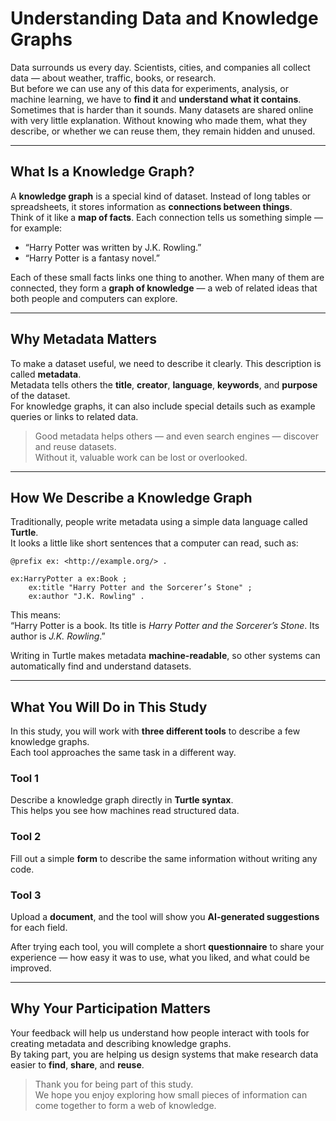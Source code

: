 # Understanding Data and Knowledge Graphs

Data surrounds us every day. Scientists, cities, and companies all collect data — about weather, traffic, books, or research.  
But before we can use any of this data for experiments, analysis, or machine learning, we have to **find it** and **understand what it contains**.  
Sometimes that is harder than it sounds. Many datasets are shared online with very little explanation. Without knowing who made them, what they describe, or whether we can reuse them, they remain hidden and unused.

---

## What Is a Knowledge Graph?

A **knowledge graph** is a special kind of dataset. Instead of long tables or spreadsheets, it stores information as **connections between things**.  
Think of it like a **map of facts**. Each connection tells us something simple — for example:

- “Harry Potter was written by J.K. Rowling.”  
- “Harry Potter is a fantasy novel.”  

Each of these small facts links one thing to another. When many of them are connected, they form a **graph of knowledge** — a web of related ideas that both people and computers can explore.

---

## Why Metadata Matters

To make a dataset useful, we need to describe it clearly. This description is called **metadata**.  
Metadata tells others the **title**, **creator**, **language**, **keywords**, and **purpose** of the dataset.  
For knowledge graphs, it can also include special details such as example queries or links to related data.

> Good metadata helps others — and even search engines — discover and reuse datasets.  
> Without it, valuable work can be lost or overlooked.

---

## How We Describe a Knowledge Graph

Traditionally, people write metadata using a simple data language called **Turtle**.  
It looks a little like short sentences that a computer can read, such as:

```turtle
@prefix ex: <http://example.org/> .

ex:HarryPotter a ex:Book ;
    ex:title "Harry Potter and the Sorcerer’s Stone" ;
    ex:author "J.K. Rowling" .
```

This means:  
“Harry Potter is a book. Its title is *Harry Potter and the Sorcerer’s Stone*. Its author is *J.K. Rowling*.”

Writing in Turtle makes metadata **machine-readable**, so other systems can automatically find and understand datasets.

---

## What You Will Do in This Study

In this study, you will work with **three different tools** to describe a few knowledge graphs.  
Each tool approaches the same task in a different way.

### Tool 1
Describe a knowledge graph directly in **Turtle syntax**.  
This helps you see how machines read structured data.

### Tool 2
Fill out a simple **form** to describe the same information without writing any code.

### Tool 3
Upload a **document**, and the tool will show you **AI-generated suggestions** for each field.

After trying each tool, you will complete a short **questionnaire** to share your experience — how easy it was to use, what you liked, and what could be improved.

---

## Why Your Participation Matters

Your feedback will help us understand how people interact with tools for creating metadata and describing knowledge graphs.  
By taking part, you are helping us design systems that make research data easier to **find**, **share**, and **reuse**.

> Thank you for being part of this study.  
> We hope you enjoy exploring how small pieces of information can come together to form a web of knowledge.
